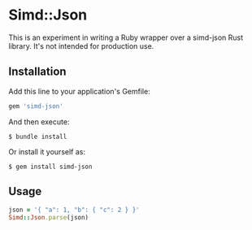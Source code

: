 # Simd::Json

This is an experiment in writing a Ruby wrapper over a simd-json Rust library. It's not intended for production use.

## Installation

Add this line to your application's Gemfile:

```ruby
gem 'simd-json'
```

And then execute:

    $ bundle install

Or install it yourself as:

    $ gem install simd-json

## Usage

```ruby
json = '{ "a": 1, "b": { "c": 2 } }'
Simd::Json.parse(json)
```
